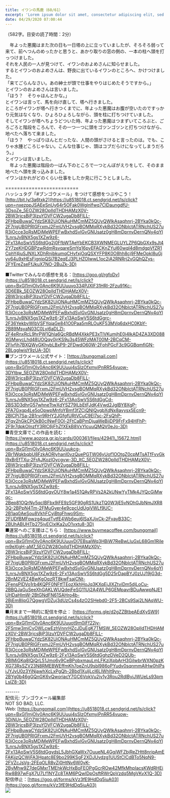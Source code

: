 ```yaml
---
title: イワンの馬鹿（60/61）
excerpt: 'Lorem ipsum dolor sit amet, consectetur adipiscing elit, sed do eiusmod tempor incididunt ut labore et dolore magna aliqua. Praesent elementum facilisis leo vel fringilla est ullamcorper eget. At imperdiet dui accumsan sit amet nulla facilisi morbi tempus.'
date: 04/29/2020 07:00:44
---
```


（582字。目安の読了時間：2分）  
  
　年よった悪魔はまた次の日も一日塔の上に立っていましたが、そろそろ弱って来て、前へつんのめったかと思うと、あかり取りの窓の側の、一本の柱へ頭を打っつけました。  
それを人民の一人が見つけて、イワンのおよめさんに知らせました。  
するとイワンのおよめさんは、野良に出ているイワンのところへ、かけつけました。  
「来てごらんなさい。あの紳士が頭で仕事をやりはじめたそうですから。」  
とイワンのおよめさんは言いました。  
「ほう？　そりゃほんとかな。」  
とイワンは言って、馬を向け直して、塔へ行きました。  
ところがイワンが塔へ行きつくまでに、年よった悪魔はお腹が空いたのですっかり元気はなくなり、ひょろひょろしながら、頭を柱に打ちつけていました。  
そしてイワンが塔へちょうどついた時、年よった悪魔はつまずいてころぶと、ごろごろと階段をころんで、その一つ一つに頭をゴツンゴツンと打ちつけながら、地べたへ落ちて来ました。  
「ほう？　やっぱりほんとだったな、人間の頭がさけると言ったのは。でも、こりゃ水腫どころじゃない。こんな仕事じゃ、頭はコブだらけになってしまうだろう。」  
とイワンは言いました。  
　年よった悪魔は階段の一ばん下のところで一つとんぼがえりをして、そのまま地べたへ頭を突っ込みました。  
イワンはかれがどのくらい仕事をしたか見に行こうとしました。  
  
\=========================  
ハッシュタグ「#ブンゴウメール」をつけて感想をつぶやこう！　  
[http://bit.ly/3a6txk2](https://u8518018.ct.sendgrid.net/ls/click?upn=nxezppJSAEeSnUy64r5OFak0Wglnlfwq7ClDaungdfU-3DsoZe_5EOZW28OpIldTHDHAMzX0V-2BW3rjcsBjP3IzuYDVFCW2ugaDb8FlLL-2FHbpBuwaCYdzSK82UiONAuHMCmMZ5QUyQWlkAsaqhnrj-2BYka0kQc-2F7rigUB0PRlGFrxmJ2FmUVH2vsgBOMMqRXykBd32ONbIctATRNchUS27uR3iOcce3oRsMDjMeWPEFwBxhdSvlGvGNUsatz0gH8mDprnvDernQNy4qYl1LnrsJvBNX5gs1XZw9z6-2Fx13AoSwV5S6tdGg2j0FfbWTAeYbEKCB3XWNMEGLUYLZP6QbGXx9sJt42Y7zeKHDGBPzwRdmRsvqareSmYq16pvEFACKnZYul60wqI4d8mdgpVfZR1CphY4juSJNXLXDhRnjbkumqCHvfxjOqQSXYFP8K0O8hh8cj9FMeOpkI8uGjyy64u9xHEsFignipQSi7B2eqEJ3PLHZOIwwL1oc2iA2RNRrj2vGQhQZys-2FYEreZseFfJkuX7NO-2BuZk-3D)  
  
■Twitterでみんなの感想を見る：[https://goo.gl/rgfoDv](https://u8518018.ct.sendgrid.net/ls/click?upn=BxGl1mjOlv0Anc6K9UUuuvo334PJXlF31HRI-2Fzu91Kc-3D6EBk_5EOZW28OpIldTHDHAMzX0V-2BW3rjcsBjP3IzuYDVFCW2ugaDb8FlLL-2FHbpBuwaCYdzSK82UiONAuHMCmMZ5QUyQWlkAsaqhnrj-2BYka0kQc-2F7rigUB0PRlGFrxmJ2FmUVH2vsgBOMMqRXykBd32ONbIctATRNchUS27uR3iOcce3oRsMDjMeWPEFwBxhdSvlGvGNUsatz0gH8mDprnvDernQNy4qYl1LnrsJvBNX5gs1XZw9z6-2Fx13AoSwV5S6tdGgrc-2F36YekbvWIbVSFYqjaGe841O0Paa5mRLOuKF53MVq6dxHC0KbY-2B89MsyaN03C0Lyi6aDLZl-2F4eRnxRcL9hrPW1Qhla6QcRBdM4XkkPE3xTlVKumjhE0i4lkAD4ZA3XD088XGMwycLhd48UOQqy0jrKS9u3s45WFzMAT00M-2BCqCM-2Flvfjh7BXQWyGKhybLBxP9-2FDwdO60W-2FohPGcF3c9GGBqmfiGN-2BLggIwisY9zUA-3D)  
■ブンゴウメール公式サイト：[https://bungomail.com](https://u8518018.ct.sendgrid.net/ls/click?upn=BxGl1mjOlv0Anc6K9UUuuj4sSlzOfxmyiPnRR54vuow-3DYtbw_5EOZW28OpIldTHDHAMzX0V-2BW3rjcsBjP3IzuYDVFCW2ugaDb8FlLL-2FHbpBuwaCYdzSK82UiONAuHMCmMZ5QUyQWlkAsaqhnrj-2BYka0kQc-2F7rigUB0PRlGFrxmJ2FmUVH2vsgBOMMqRXykBd32ONbIctATRNchUS27uR3iOcce3oRsMDjMeWPEFwBxhdSvlGvGNUsatz0gH8mDprnvDernQNy4qYl1LnrsJvBNX5gs1XZw9z6-2Fx13AoSwV5S6tdGgCd-2BS3D3dhrG57whneTtwXdYSZ79lLbEtFJdK4Vwd2JglBY8XgP-2FA7Gxgp4Le5oOpwpMnfoYBmf3fZCiQNIQvgbXdNx8avysx5Ecn9-2BlCPj7Sa-2B1rvr9RHY2JGfgfURtVCuC9El7sc-2FsQhP-2Fqv2hGkCPOkB0cINwF0Ol-2FtCaBPmDjuaWeBiiDP9FrFx94HFhP-2F9r7dpkOInzfY3RlC6jFhZfXEkB8VxYlcuuQMQV0eJo-3D)  
■青空文庫でこの作品を読む：[https://www.aozora.gr.jp/cards/000361/files/42941\_15672.html](https://u8518018.ct.sendgrid.net/ls/click?upn=BxGl1mjOlv0Anc6K9UUuukcg-2Br1WqkbqbU8FzkAORlyhanI0vzQuePGTW06yUof1OOtgZ0cpMTsATfFvvGkl9xBrEfTXu-2FrAJKozlOycgyw-3D_ItC_5EOZW28OpIldTHDHAMzX0V-2BW3rjcsBjP3IzuYDVFCW2ugaDb8FlLL-2FHbpBuwaCYdzSK82UiONAuHMCmMZ5QUyQWlkAsaqhnrj-2BYka0kQc-2F7rigUB0PRlGFrxmJ2FmUVH2vsgBOMMqRXykBd32ONbIctATRNchUS27uR3iOcce3oRsMDjMeWPEFwBxhdSvlGvGNUsatz0gH8mDprnvDernQNy4qYl1LnrsJvBNX5gs1XZw9z6-2Fx13AoSwV5S6tdGgvOUY8w1a451QAyRPVs2A2kUNwYyTMk4JYQcGiMwqc-2Bep81OQrNy5qcIBFbx9iFE9z5GF90gRS1UkzTQ0W3jE5vNOhGJbNmJXR83Q-2BPpN4Tm-2FMuGyer4e9cpcUdUgiVWLf9UC-2B1aq0AeSou8VkhFCyjBtqFhwo9Sm-2FUDfBMFpwzg4qudTvtfE4Wb6euj6lSaXJjxCk-2FvayB33C-2BUhABUHTb275jyEClxlKa2uO1vxtu8-3D)  
■運営へのご支援はこちら： [https://www.buymeacoffee.com/bungomail](https://u8518018.ct.sendgrid.net/ls/click?upn=BxGl1mjOlv0Anc6K9UUuuvDl7EBsalWq3HBiW7ReBwLluGxL68Gm1RiIem9eXlgH-aM7_5EOZW28OpIldTHDHAMzX0V-2BW3rjcsBjP3IzuYDVFCW2ugaDb8FlLL-2FHbpBuwaCYdzSK82UiONAuHMCmMZ5QUyQWlkAsaqhnrj-2BYka0kQc-2F7rigUB0PRlGFrxmJ2FmUVH2vsgBOMMqRXykBd32ONbIctATRNchUS27uR3iOcce3oRsMDjMeWPEFwBxhdSvlGvGNUsatz0gH8mDprnvDernQNy4qYl1LnrsJvBNX5gs1XZw9z6-2Fx13AoSwV5S6tdGg5D25rDapBYJ0zUJ19jG3d-2BnM2VEZ4BwKgOqzRT8kwFsajCNt-2FensPlDVo1rb4KQPF0NFtfTEozXkhHoJq3KXqEjJIXZtviDm5djLoCu-2BBQJaGuSeeXhGAKLWUQdejFeSG11Uj2A4WLP6GEMpavrBDuAwwpNJE1UHDaHlmW-2BtGNdFN61SAHro4b-2BjEm8lipG7QgwgVDZuj3dUzCs4s4zO2SHebd0-2F5-2BCs9Saj2LNAqWU-3D)  
■月末まで一時的に配信を停止： [https://forms.gle/d2gZZBtbeAEdXySW9](https://u8518018.ct.sendgrid.net/ls/click?upn=BxGl1mjOlv0Anc6K9UUuuot9m0iFf22jy-2FSmw3mjCyOWLcwEzhVnnrHZcJDuEgK7TMSW_5EOZW28OpIldTHDHAMzX0V-2BW3rjcsBjP3IzuYDVFCW2ugaDb8FlLL-2FHbpBuwaCYdzSK82UiONAuHMCmMZ5QUyQWlkAsaqhnrj-2BYka0kQc-2F7rigUB0PRlGFrxmJ2FmUVH2vsgBOMMqRXykBd32ONbIctATRNchUS27uR3iOcce3oRsMDjMeWPEFwBxhdSvlGvGNUsatz0gH8mDprnvDernQNy4qYl1LnrsJvBNX5gs1XZw9z6-2Fx13AoSwV5S6tdGghzDVeD2QUb-2BIMiGKq8lQjQrL51Jmo6v9CeBPobxmauLmLFKziXpbArH3GiIwbrWXN0pzKXG73RsSZV23N8RMEBWEffmKh7oeZnU9sbl986oPYudv0sqnmmAlHw0hIPsiJYJvU0z3YiNjawhXcLxPgQh-2Bbd1XuljLcI6LlWhIt9yv-2BYg0b46gGQnGK6vQworiacY7GC6VokVu2jv1y3Rou2RdlByiJWUeLs93pmLsIZ8-3D)  
  
\-------  
配信元: ブンゴウメール編集部  
NOT SO BAD, LLC.  
Web: [https://bungomail.com](https://u8518018.ct.sendgrid.net/ls/click?upn=BxGl1mjOlv0Anc6K9UUuuj4sSlzOfxmyiPnRR54vuow-3DiNUn_5EOZW28OpIldTHDHAMzX0V-2BW3rjcsBjP3IzuYDVFCW2ugaDb8FlLL-2FHbpBuwaCYdzSK82UiONAuHMCmMZ5QUyQWlkAsaqhnrj-2BYka0kQc-2F7rigUB0PRlGFrxmJ2FmUVH2vsgBOMMqRXykBd32ONbIctATRNchUS27uR3iOcce3oRsMDjMeWPEFwBxhdSvlGvGNUsatz0gH8mDprnvDernQNy4qYl1LnrsJvBNX5gs1XZw9z6-2Fx13AoSwV5S6tdGgydsL5JbhGXaWx7OuueNL4GgjWFZbjReZHtt8nripAmEFAKjjzQCWjFA3Hpatc8E9bo299KSgF2XDJUvdzg1UUStClCdBTo5NqN9-2FVZcJsVg-2FEqOLR8vZj0HtNv6W0yK-2ByMhw9Z7deGMxrTMEhkWcHxBoFEOPgGcrROw42MfkMhpIacsKWdRHEiRw8B97wFgX7U7Lf1NYZc8TAM6PQwIDpOsftRWrQpVzdq5MgVKvX1Q-3D)  
配信停止：[https://goo.gl/forms/kVz3fE9HdDq5iuA03](https://goo.gl/forms/kVz3fE9HdDq5iuA03)  
![](https://u8518018.ct.sendgrid.net/wf/open?upn=ypZaqTjaYrwJSsa-2BLe7H7RcvxSux8rtM6dMtnptkxLQMLiJbmQ03whDMSt9-2BvxM-2BKE6ujadHWCHS-2FYDUUXrKB1ko48yvbyCc0cRihB-2Fp5Bay9wjnwFFFSOMUGZ1XsQFL6p8hp16D1yieF4SRPfSVoAeCRB0gNTWW9fHrbwSk-2BNcSZUcx-2Ba8Aps0iBHWObIRXrJHyXKiRXzU3-2F3IwaypVYMglETJO2sZnj2jKjbOgt-2BscvDiTt42cMpdFv10pGKdi7HRBYjF-2BS3rb-2F-2Bj5Ir0NA-2BY04fOtY9MP-2BlnDAWNL-2FEpC0m-2FjTQwegJVtS68jKJ93l5VT7VmHWanchHxLG-2BHkW5YPiYxDBVzmhI4FEhUppBEnGIlu-2BHlVrLDzhaj9T9NNWBL6b20h5EsX-2ByTKrj9LNaX-2Bk9Pmg0TL1iH8yI0YaWyDa3kT-2FK9FBA-2FwXC4hlFFOLyUZM0KX28ZBSrxpRQkHAWt1NTsqal8HfAt-2BSUdWA70-3D)